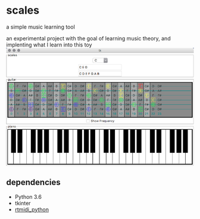 # scales
a simple music learning tool

an experimental project with the goal of learning music theory, and implenting what I learn into this toy
![screenshot](/documentation/ui.png)


## dependencies
- Python 3.6
- tkinter
- [rtmidi_python](https://github.com/superquadratic/rtmidi-python)
